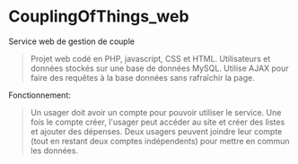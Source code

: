 # CouplingOfThings_web
Service web de gestion de couple


>Projet web codé en PHP, javascript, CSS et HTML.
>Utilisateurs et données stockés sur une base de données MySQL.
>Utilise AJAX pour faire des requêtes à la base données sans rafraîchir la page.


Fonctionnement:
>Un usager doit avoir un compte pour pouvoir utiliser le service.
>Une fois le compte créer, l'usager peut accéder au site et créer des listes et ajouter des dépenses.
>Deux usagers peuvent joindre leur compte (tout en restant deux comptes indépendents) pour mettre en commun les données.
